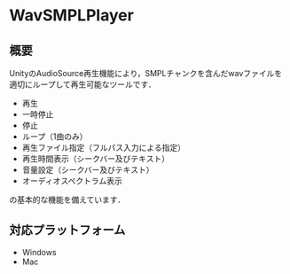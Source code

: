 # WavSMPLPlayer

## 概要
UnityのAudioSource再生機能により，SMPLチャンクを含んだwavファイルを適切にループして再生可能なツールです．

- 再生
- 一時停止
- 停止
- ループ（1曲のみ）
- 再生ファイル指定（フルパス入力による指定）
- 再生時間表示（シークバー及びテキスト）
- 音量設定（シークバー及びテキスト）
- オーディオスペクトラム表示

の基本的な機能を備えています．

## 対応プラットフォーム
- Windows
- Mac
